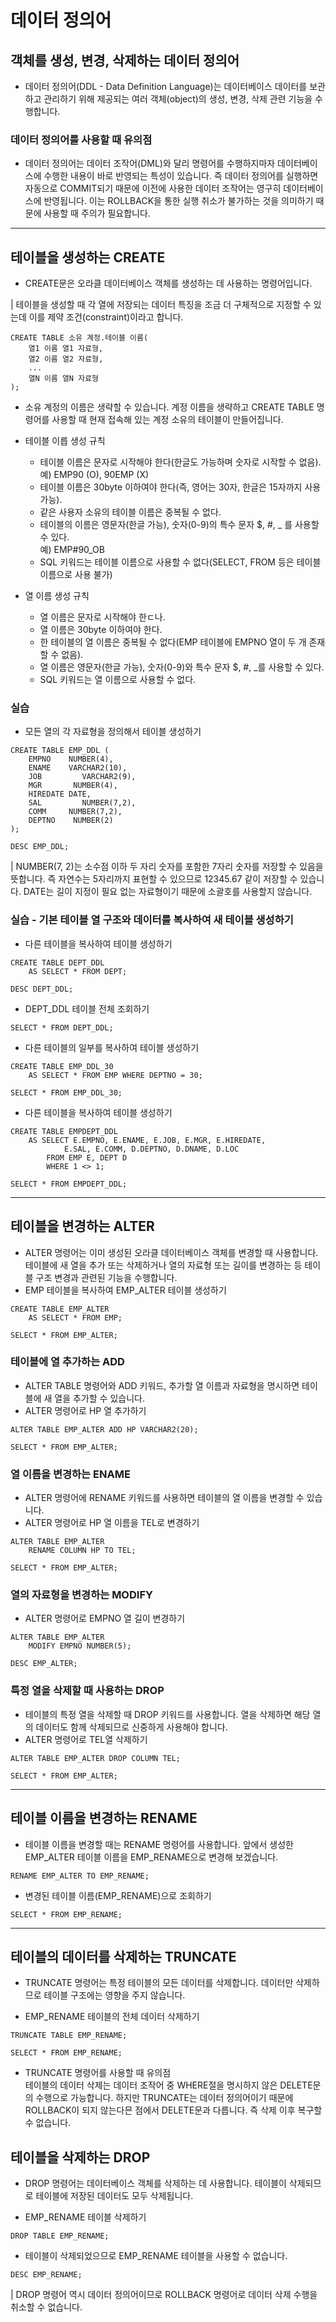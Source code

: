 # 데이터 정의어

## 객체를 생성, 변경, 삭제하는 데이터 정의어
- 데이터 정의어(DDL - Data Definition Language)는 데이터베이스 데이터를 보관하고 관리하기 위해 제공되는 여러 객체(object)의 생성, 변경, 삭제 관련 기능을 수행합니다.

### 데이터 정의어를 사용할 때 유의점
- 데이터 정의어는 데이터 조작어(DML)와 달리 명령어를 수행하지마자 데이터베이스에 수행한 내용이 바로 반영되는 특성이 있습니다. 즉 데이터 정의어를 실행하면 자동으로 COMMIT되기 때문에 이전에 사용한 데이터 조작어는 영구히 데이터베이스에 반영됩니다. 이는 ROLLBACK을 통한 실행 취소가 불가하는 것을 의미하기 때문에 사용할 때 주의가 필요합니다.

* * * 
## 테이블을 생성하는 CREATE 
- CREATE문은 오라클 데이터베이스 객체를 생성하는 데 사용하는 명령어입니다.

| 테이블을 생성할 때 각 열에 저장되는 데이터 특징을 조금 더 구체적으로 지정할 수 있는데 이를 제약 조건(constraint)이라고 합니다.

```
CREATE TABLE 소유 계정.테이블 이름(
	열1 이름 열1 자료형,
	열2 이름 열2 자료형,
	... 
	열N 이름 열N 자료형
);
```

- 소유 계정의 이름은 생략할 수 있습니다. 계정 이름을 생략하고 CREATE TABLE 명령어를 사용할 때 현재 접속해 있는 계정 소유의 테이블이 만들어집니다. 

- 테이블 이릅 생성 규칙
	- 테이블 이름은 문자로 시작해야 한다(한글도 가능하며 숫자로 시작할 수 없음).<br>예) EMP90 (O), 90EMP (X)
	- 테이블 이름은 30byte 이하여야 한다(즉, 영어는 30자, 한글은 15자까지 사용 가능).
	- 같은 사용자 소유의 테이블 이름은 중복될 수 없다.
	- 테이블의 이름은 영문자(한글 가능), 숫자(0-9)의 특수 문자 $, #, _ 를 사용할 수 있다.<br>예) EMP#90_OB
	- SQL 키워드는 테이블 이름으로 사용할 수 없다(SELECT, FROM 등은 테이블 이름으로 사용 불가)
	
- 열 이름 생성 규칙
	- 열 이름은 문자로 시작해야 한ㄷ나.
	- 열 이름은 30byte 이하여야 한다.
	- 한 테이블의 열 이름은 중복될 수 없다(EMP 테이블에 EMPNO 열이 두 개 존재할 수 없음).
	- 열 이름은 영문자(한글 가능), 숫자(0-9)와 특수 문자 $, #, _를 사용할 수 있다. 
	- SQL 키워드는 열 이름으로 사용할 수 없다. 
	
### 실습
- 모든 열의 각 자료형을 정의해서 테이블 생성하기

```
CREATE TABLE EMP_DDL (
	EMPNO    NUMBER(4),
	ENAME    VARCHAR2(10),
	JOB         VARCHAR2(9),
	MGR       NUMBER(4),
	HIREDATE DATE,
	SAL         NUMBER(7,2),
	COMM     NUMBER(7,2),
	DEPTNO    NUMBER(2)
);

DESC EMP_DDL;
```


| NUMBER(7, 2)는 소수점 이하 두 자리 숫자를 포함한 7자리 숫자를 저장할 수 있음을 뜻합니다. 즉 자연수는 5자리까지 표현할 수 있으므로 12345.67 같이 저장할 수 있습니다. DATE는 길이 지정이 필요 없는 자료형이기 때문에 소괄호를 사용할지 않습니다.

### 실습 - 기본 테이블 열 구조와 데이터를 복사하여 새 테이블 생성하기

- 다른 테이블을 복사하여 테이블 생성하기

```
CREATE TABLE DEPT_DDL 
	AS SELECT * FROM DEPT;
	
DESC DEPT_DDL;
```

- DEPT_DDL 테이블 전체 조회하기

```
SELECT * FROM DEPT_DDL;
```

- 다른 테이블의 일부를 복사하여 테이블 생성하기

```
CREATE TABLE EMP_DDL_30
	AS SELECT * FROM EMP WHERE DEPTNO = 30;

SELECT * FROM EMP_DDL_30;
```

- 다른 테이블을 복사하여 테이블 생성하기

```
CREATE TABLE EMPDEPT_DDL
	AS SELECT E.EMPNO, E.ENAME, E.JOB, E.MGR, E.HIREDATE, 
			E.SAL, E.COMM, D.DEPTNO, D.DNAME, D.LOC 
		FROM EMP E, DEPT D
		WHERE 1 <> 1;
	
SELECT * FROM EMPDEPT_DDL;
```

* * * 
## 테이블을 변경하는 ALTER

- ALTER 명령어는 이미 생성된 오라클 데이터베이스 객체를 변경할 때 사용합니다. 테이블에 새 열을 추가 또는 삭제하거나 열의 자료형 또는 길이를 변경하는 등 테이블 구조 변경과 관련된 기능을 수행합니다. 
- EMP 테이블을 복사하여 EMP_ALTER 테이블 생성하기

```
CREATE TABLE EMP_ALTER
	AS SELECT * FROM EMP;
	
SELECT * FROM EMP_ALTER;
```

### 테이블에 열 추가하는 ADD
- ALTER TABLE 명령어와 ADD 키워드, 추가할 열 이름과 자료형을 명시하면 테이블에 새 열을 추가할 수 있습니다. 
- ALTER 명령어로 HP 열 추가하기

```
ALTER TABLE EMP_ALTER ADD HP VARCHAR2(20);

SELECT * FROM EMP_ALTER;
```

### 열 이름을 변경하는 ENAME 
- ALTER 명령어에 RENAME 키워드를 사용하면 테이블의 열 이름을 변경할 수 있습니다.
- ALTER 명령어로 HP 열 이름을 TEL로 변경하기

```
ALTER TABLE EMP_ALTER
	RENAME COLUMN HP TO TEL;
	
SELECT * FROM EMP_ALTER;
```

### 열의 자료형을 변경하는 MODIFY
- ALTER 명령어로 EMPNO 열 길이 변경하기

```
ALTER TABLE EMP_ALTER 
	MODIFY EMPNO NUMBER(5);
	
DESC EMP_ALTER;
```

### 특정 열을 삭제할 때 사용하는 DROP
- 테이블의 특정 열을 삭제할 때 DROP 키워드를 사용합니다. 열을 삭제하면 해당 열의 데이터도 함께 삭제되므로 신중하게 사용해야 합니다.
- ALTER 명령어로 TEL열 삭제하기

```
ALTER TABLE EMP_ALTER DROP COLUMN TEL;

SELECT * FROM EMP_ALTER;
```

* * * 
## 테이블 이름을 변경하는 RENAME 

- 테이블 이름을 변경할 때는 RENAME 명령어를 사용합니다. 앞에서 생성한 EMP_ALTER 테이블 이름을 EMP_RENAME으로 변경해 보겠습니다.

```
RENAME EMP_ALTER TO EMP_RENAME;
```

- 변경된 테이블 이름(EMP_RENAME)으로 조회하기

```
SELECT * FROM EMP_RENAME;
```

* * * 
## 테이블의 데이터를 삭제하는 TRUNCATE

- TRUNCATE 명령어는 특정 테이블의 모든 데이터를 삭제합니다. 데이터만 삭제하므로 테이블 구조에는 영향을 주지 않습니다.

- EMP_RENAME 테이블의 전체 데이터 삭제하기

```
TRUNCATE TABLE EMP_RENAME; 

SELECT * FROM EMP_RENAME;
```

- TRUNCATE 명령어를 사용할 때 유의점<br>테이블의 데이터 삭제는 데이터 조작어 중 WHERE절을 명시하지 않은 DELETE문의 수행으로 가능합니다. 하지만 TRUNCATE는 데이터 정의어이기 때문에 ROLLBACK이 되지 않는다믄 점에서 DELETE문과 다릅니다. 즉 삭제 이후 복구할 수 없습니다.

## 테이블을 삭제하는 DROP 

- DROP 명령어는 데이터베이스 객체를 삭제하는 데 사용합니다. 테이블이 삭제되므로 테이블에 저장된 데이터도 모두 삭제됩니다.

- EMP_RENAME 테이블 삭제하기

```
DROP TABLE EMP_RENAME;
```

- 테이블이 삭제되었으므로 EMP_RENAME 테이블을 사용할 수 없습니다.

```
DESC EMP_RENAME;
```

| DROP 명령어 역시 데이터 정의어이므로 ROLLBACK 명령어로 데이터 삭제 수행을 취소할 수 없습니다.

